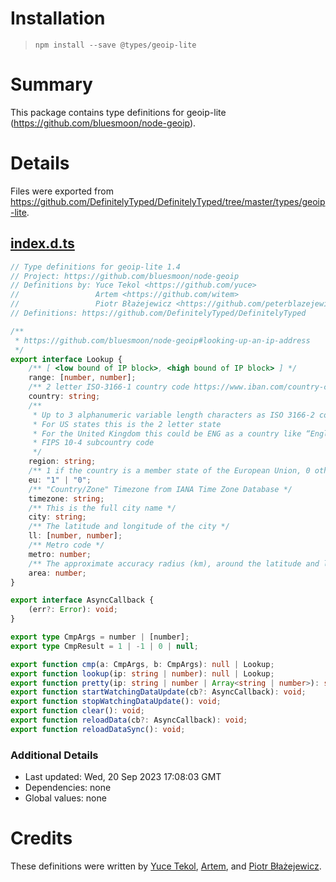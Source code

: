 # Installation
> `npm install --save @types/geoip-lite`

# Summary
This package contains type definitions for geoip-lite (https://github.com/bluesmoon/node-geoip).

# Details
Files were exported from https://github.com/DefinitelyTyped/DefinitelyTyped/tree/master/types/geoip-lite.
## [index.d.ts](https://github.com/DefinitelyTyped/DefinitelyTyped/tree/master/types/geoip-lite/index.d.ts)
````ts
// Type definitions for geoip-lite 1.4
// Project: https://github.com/bluesmoon/node-geoip
// Definitions by: Yuce Tekol <https://github.com/yuce>
//                 Artem <https://github.com/witem>
//                 Piotr Błażejewicz <https://github.com/peterblazejewicz>
// Definitions: https://github.com/DefinitelyTyped/DefinitelyTyped

/**
 * https://github.com/bluesmoon/node-geoip#looking-up-an-ip-address
 */
export interface Lookup {
    /** [ <low bound of IP block>, <high bound of IP block> ] */
    range: [number, number];
    /** 2 letter ISO-3166-1 country code https://www.iban.com/country-codes */
    country: string;
    /**
     * Up to 3 alphanumeric variable length characters as ISO 3166-2 code
     * For US states this is the 2 letter state
     * For the United Kingdom this could be ENG as a country like “England
     * FIPS 10-4 subcountry code
     */
    region: string;
    /** 1 if the country is a member state of the European Union, 0 otherwise. */
    eu: "1" | "0";
    /** "Country/Zone" Timezone from IANA Time Zone Database */
    timezone: string;
    /** This is the full city name */
    city: string;
    /** The latitude and longitude of the city */
    ll: [number, number];
    /** Metro code */
    metro: number;
    /** The approximate accuracy radius (km), around the latitude and longitude */
    area: number;
}

export interface AsyncCallback {
    (err?: Error): void;
}

export type CmpArgs = number | [number];
export type CmpResult = 1 | -1 | 0 | null;

export function cmp(a: CmpArgs, b: CmpArgs): null | Lookup;
export function lookup(ip: string | number): null | Lookup;
export function pretty(ip: string | number | Array<string | number>): string;
export function startWatchingDataUpdate(cb?: AsyncCallback): void;
export function stopWatchingDataUpdate(): void;
export function clear(): void;
export function reloadData(cb?: AsyncCallback): void;
export function reloadDataSync(): void;

````

### Additional Details
 * Last updated: Wed, 20 Sep 2023 17:08:03 GMT
 * Dependencies: none
 * Global values: none

# Credits
These definitions were written by [Yuce Tekol](https://github.com/yuce), [Artem](https://github.com/witem), and [Piotr Błażejewicz](https://github.com/peterblazejewicz).
